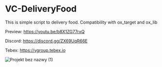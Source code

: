# VC-DeliveryFood
This is simple script to delivery food. Compatibility with ox_target and ox_lib

Preview: https://youtu.be/b8X1ZG77rxQ

Discord: https://discord.gg/ZX69UqR66E

Tebex: https://vgroup.tebex.io

![Projekt bez nazwy (1)](https://github.com/vgroup-benito/VC-DeliveryFood/assets/159033494/372b3b36-3db4-4164-8f82-84d017f69d81)
